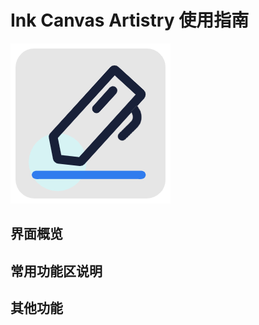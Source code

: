 # Ink Canvas Artistry 使用指南
![Logo](images/ica.png "Ink Canvas Artistry Logo")

## 界面概览



## 常用功能区说明


## 其他功能
